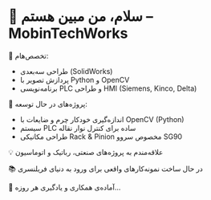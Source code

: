 # 👋 سلام، من مبین هستم – MobinTechWorks

🎯 تخصص‌هام:
- طراحی سه‌بعدی (SolidWorks)
- پردازش تصویر با Python و OpenCV
- برنامه‌نویسی PLC و طراحی HMI (Siemens, Kinco, Delta)

🔧 پروژه‌های در حال توسعه:
- اندازه‌گیری خودکار چرم و ضایعات با OpenCV (Python)
- سیستم PLC ساده برای کنترل نوار نقاله
- طراحی مکانیکی Rack & Pinion مخصوص سروو SG90

💡 علاقه‌مندم به پروژه‌های صنعتی، رباتیک و اتوماسیون

📚 در حال ساخت نمونه‌کارهای واقعی برای ورود به دنیای فریلنسری

📩 آماده‌ی همکاری و یادگیری هر روزه...
